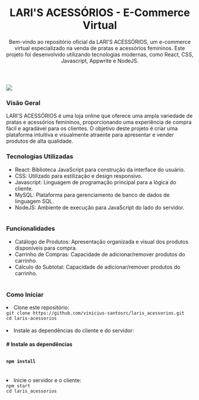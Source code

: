 <div>
  <header>
    <h1>LARI'S ACESSÓRIOS - E-Commerce Virtual</h1>
    <p>Bem-vindo ao repositório oficial da LARI'S ACESSÓRIOS, um e-commerce virtual especializado na venda de pratas e acessórios femininos. Este projeto foi desenvolvido utilizando tecnologias modernas, como React, CSS,     Javascript, Appwrite e NodeJS.</p>
  </header>

  <section>
    <div>
      <img src='https://github.com/vinicius-santosrc/laris_acessorios/assets/88507996/9b5943db-4477-4229-b538-ae3186b358d0'>
    </div>
  </section>
  
  <section>
    <h3>Visão Geral</h3>
    <p>LARI'S ACESSÓRIOS é uma loja online que oferece uma ampla variedade de pratas e acessórios femininos, proporcionando uma experiência de compra fácil e agradável para os clientes. O objetivo deste projeto é criar uma plataforma intuitiva e visualmente atraente para apresentar e vender produtos de alta qualidade.</p>
  </section>
  
  <section>
    <h3>Tecnologias Utilizadas</h3>
     <div>
        <table>
        <ul>
            <li>React: Biblioteca JavaScript para construção da interface do usuário.</li>
            <li>CSS: Utilizado para estilização e design responsivo.</li>
            <li>Javascript: Linguagem de programação principal para a lógica do cliente.</li>
            <li>MySQL: Plataforma para gerenciamento de banco de dados de linguagem SQL.</li>
            <li>NodeJS: Ambiente de execução para JavaScript do lado do servidor.</li>
        </ul>
      </table>
     </div>
  </section>
  
  <section>
    <h3>Funcionalidades</h3>
    <div>
        <table>
        <ul>
            <li>Catálogo de Produtos: Apresentação organizada e visual dos produtos disponíveis para compra.</li>
            <li>Carrinho de Compras: Capacidade de adicionar/remover produtos do carrinho.</li>    
            <li>Cálculo do Subtotal: Capacidade de adicionar/remover produtos do carrinho.</li>    
        </ul>
      </table>
     </div>
  </section>
  
  <section>
    <h3>Como Iniciar</h3>
    <section>
      <li>Clone este repositório:</li>
        <div>
          <code>git clone https://github.com/vinicius-santosrc/laris_acessorios.git</code>
          <br>
          <code>cd laris-acessorios</code>
        </div>
    </section>
    <br>
    <section>
      <li>Instale as dependências do cliente e do servidor:</li>
        <div>
          <h4># Instale as dependências</p>
          <br>
          <code>npm install</code>
          <br>
        </div>
    </section>
    <br>
    <section>
      <li>Inicie o servidor e o cliente:</li>
        <div>
          <code>npm start</code>
          <br>
          <code>cd laris_acessorios</code>
        </div>
    </section>
    <br>
  </section>
</div>

